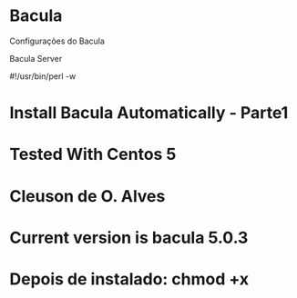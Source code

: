 Bacula
======

Configurações do Bacula

Bacula Server

#!/usr/bin/perl -w
#
# Install Bacula Automatically - Parte1
# Tested With Centos 5
# Cleuson de O. Alves
# Current version is bacula 5.0.3

# Depois de instalado: chmod +x <script>

use strict;
use Cwd;
use File::Copy;

###### Bacula Preparation ##########

my $current_path = getcwd;
chdir "/root" unless $current_path =~ ! /\/root$/;
system "yum -y update";
system "yum -y install mysql-server mysql-devel gcc gcc-c++ mtx openssl openssl-devel httpd mod_ssl ncurses ncurses-devel libtermcap-devel libxml2-devel zlib-devel pango-devel atk-devel gtk2-devel libgnomeui-devel ORBit2-devel libart_lgpl-devel libbonobo-devel libbonoboui-devel GConf2-devel freetype-devel";

--------------------------------------------------------------------------------------------------------

#!/usr/bin/perl -w
#
# Install Bacula Automatically
# Tested With Centos 5
# Cleuson de O. Alves
# Current version is bacula 5.0.3
#

use strict;
use Cwd;
use File::Copy;

###### Bacula Preparation ##########
# Depois de instalado: chmod +x <script>

my $current_path = getcwd;
chdir "/root" unless $current_path =~ ! /\/root$/;
system "wget http://sourceforge.net/projects/bacula/files/bacula/5.0.3/bacula-5.0.3.tar.gz/download";
system "tar -zxvf bacula-5.0.3.tar.gz";
rename "/root/bacula-5.0.3" , "/root/bacula";


#### Configure Bacula ######

chdir "/root/bacula" or die "cant chdir to bacula";
system "./configure --with-mysql";
system "make";
system "make install";
system "make install-autostart-fd start";


#### Configure MYSQL ########
chdir "/etc/bacula" or die "cant chdir to bacula";
system "service mysqld start";

print "\n############ Enter Root mysql password if prompted ###########\n";
system "./grant_mysql_privileges -u root -p";
system "./create_mysql_database -u root -p";
system "./make_mysql_tables -u root -p";
system "/etc/bacula/bacula start";

